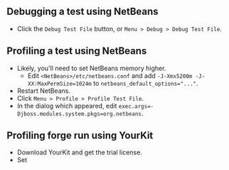 ## Debugging a test using NetBeans
* Click the `Debug Test File` button, or `Menu > Debug > Debug Test File`.

## Profiling a test using NetBeans
* Likely, you'll need to set NetBeans memory higher.
  * Edit `<NetBeans>/etc/netbeans.conf` and add `-J-Xmx5200m -J-XX:MaxPermSize=1024m` to `netbeans_default_options="..."`.
* Restart NetBeans.
* Click `Menu > Profile > Profile Test File`.
* In the dialog which appeared, edit `exec.args=-Djboss.modules.system.pkgs=org.netbeans`.

## Profiling forge run using YourKit

* Download YourKit and get the trial license.
* Set 
